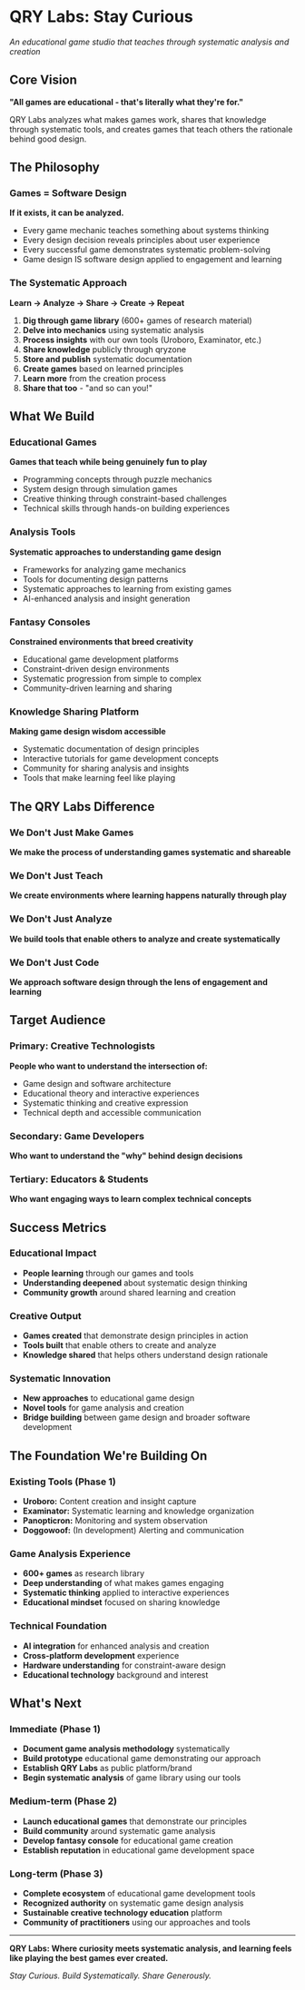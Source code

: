 # QRY Labs: Stay Curious

*An educational game studio that teaches through systematic analysis and creation*

## Core Vision

**"All games are educational - that's literally what they're for."**

QRY Labs analyzes what makes games work, shares that knowledge through systematic tools, and creates games that teach others the rationale behind good design.

## The Philosophy

### Games = Software Design
**If it exists, it can be analyzed.**
- Every game mechanic teaches something about systems thinking
- Every design decision reveals principles about user experience
- Every successful game demonstrates systematic problem-solving
- Game design IS software design applied to engagement and learning

### The Systematic Approach
**Learn → Analyze → Share → Create → Repeat**

1. **Dig through game library** (600+ games of research material)
2. **Delve into mechanics** using systematic analysis
3. **Process insights** with our own tools (Uroboro, Examinator, etc.)
4. **Share knowledge** publicly through qryzone
5. **Store and publish** systematic documentation
6. **Create games** based on learned principles
7. **Learn more** from the creation process
8. **Share that too** - "and so can you!"

## What We Build

### Educational Games
**Games that teach while being genuinely fun to play**
- Programming concepts through puzzle mechanics
- System design through simulation games
- Creative thinking through constraint-based challenges
- Technical skills through hands-on building experiences

### Analysis Tools
**Systematic approaches to understanding game design**
- Frameworks for analyzing game mechanics
- Tools for documenting design patterns
- Systematic approaches to learning from existing games
- AI-enhanced analysis and insight generation

### Fantasy Consoles
**Constrained environments that breed creativity**
- Educational game development platforms
- Constraint-driven design environments
- Systematic progression from simple to complex
- Community-driven learning and sharing

### Knowledge Sharing Platform
**Making game design wisdom accessible**
- Systematic documentation of design principles
- Interactive tutorials for game development concepts
- Community for sharing analysis and insights
- Tools that make learning feel like playing

## The QRY Labs Difference

### We Don't Just Make Games
**We make the process of understanding games systematic and shareable**

### We Don't Just Teach
**We create environments where learning happens naturally through play**

### We Don't Just Analyze
**We build tools that enable others to analyze and create systematically**

### We Don't Just Code
**We approach software design through the lens of engagement and learning**

## Target Audience

### Primary: Creative Technologists
**People who want to understand the intersection of:**
- Game design and software architecture
- Educational theory and interactive experiences
- Systematic thinking and creative expression
- Technical depth and accessible communication

### Secondary: Game Developers
**Who want to understand the "why" behind design decisions**

### Tertiary: Educators & Students
**Who want engaging ways to learn complex technical concepts**

## Success Metrics

### Educational Impact
- **People learning** through our games and tools
- **Understanding deepened** about systematic design thinking
- **Community growth** around shared learning and creation

### Creative Output
- **Games created** that demonstrate design principles in action
- **Tools built** that enable others to create and analyze
- **Knowledge shared** that helps others understand design rationale

### Systematic Innovation
- **New approaches** to educational game design
- **Novel tools** for game analysis and creation
- **Bridge building** between game design and broader software development

## The Foundation We're Building On

### Existing Tools (Phase 1)
- **Uroboro:** Content creation and insight capture
- **Examinator:** Systematic learning and knowledge organization
- **Panopticron:** Monitoring and system observation
- **Doggowoof:** (In development) Alerting and communication

### Game Analysis Experience
- **600+ games** as research library
- **Deep understanding** of what makes games engaging
- **Systematic thinking** applied to interactive experiences
- **Educational mindset** focused on sharing knowledge

### Technical Foundation
- **AI integration** for enhanced analysis and creation
- **Cross-platform development** experience
- **Hardware understanding** for constraint-aware design
- **Educational technology** background and interest

## What's Next

### Immediate (Phase 1)
- **Document game analysis methodology** systematically
- **Build prototype** educational game demonstrating our approach
- **Establish QRY Labs** as public platform/brand
- **Begin systematic analysis** of game library using our tools

### Medium-term (Phase 2)
- **Launch educational games** that demonstrate our principles
- **Build community** around systematic game analysis
- **Develop fantasy console** for educational game creation
- **Establish reputation** in educational game development space

### Long-term (Phase 3)
- **Complete ecosystem** of educational game development tools
- **Recognized authority** on systematic game design analysis
- **Sustainable creative technology education** platform
- **Community of practitioners** using our approaches and tools

---

**QRY Labs: Where curiosity meets systematic analysis, and learning feels like playing the best games ever created.**

*Stay Curious. Build Systematically. Share Generously.* 